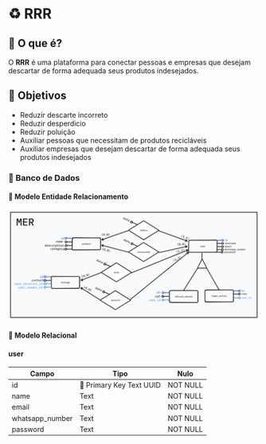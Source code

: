 # ♻️ RRR

## 📝 O que é?

O **RRR** é uma plataforma para conectar pessoas e empresas que desejam descartar de forma adequada seus produtos indesejados.

## 🎯 Objetivos

- Reduzir descarte incorreto
- Reduzir desperdicio
- Reduzir poluição
- Auxiliar pessoas que necessitam de produtos recicláveis
- Auxiliar empresas que desejam descartar de forma adequada seus produtos indesejados

### 🎲 Banco de Dados

#### 🔷 Modelo Entidade Relacionamento

![Modelo ER](./docs/MER.png)

#### 🔷 Modelo Relacional

#### user

| Campo           | Tipo                     | Nulo     |
| --------------- | ------------------------ | -------- |
| id              | 🔑 Primary Key Text UUID | NOT NULL |
| name            | Text                     | NOT NULL |
| email           | Text                     | NOT NULL |
| whatsapp_number | Text                     | NOT NULL |
| password        | Text                     | NOT NULL |
